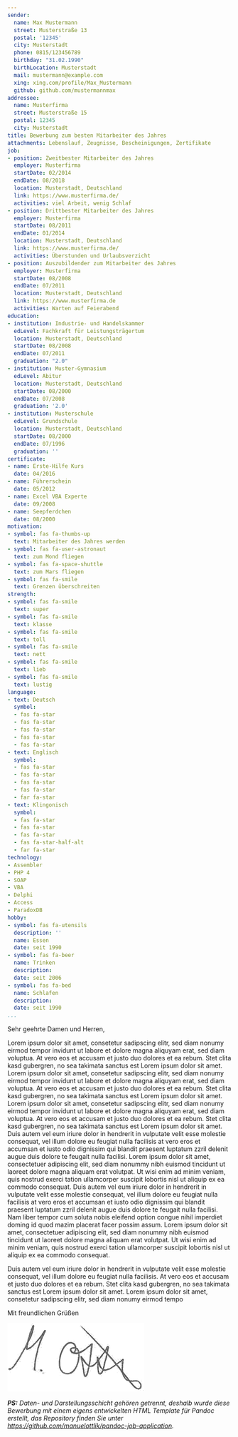 ```yaml
---
sender:
  name: Max Mustermann
  street: Musterstraße 13
  postal: '12345'
  city: Musterstadt
  phone: 0815/123456789
  birthday: "31.02.1990"
  birthLocation: Musterstadt
  mail: mustermann@example.com
  xing: xing.com/profile/Max_Mustermann
  github: github.com/mustermannmax
addressee:
  name: Musterfirma
  street: Musterstraße 15
  postal: 12345
  city: Musterstadt
title: Bewerbung zum besten Mitarbeiter des Jahres
attachments: Lebenslauf, Zeugnisse, Bescheinigungen, Zertifikate
job:
- position: Zweitbester Mitarbeiter des Jahres
  employer: Musterfirma
  startDate: 02/2014
  endDate: 08/2018
  location: Musterstadt, Deutschland
  link: https://www.musterfirma.de/
  activities: viel Arbeit, wenig Schlaf
- position: Drittbester Mitarbeiter des Jahres
  employer: Musterfirma
  startDate: 08/2011
  endDate: 01/2014
  location: Musterstadt, Deutschland
  link: https://www.musterfirma.de/
  activities: Überstunden und Urlaubsverzicht
- position: Auszubildender zum Mitarbeiter des Jahres
  employer: Musterfirma
  startDate: 08/2008
  endDate: 07/2011
  location: Musterstadt, Deutschland
  link: https://www.musterfirma.de
  activities: Warten auf Feierabend
education:
- institution: Industrie- und Handelskammer
  edLevel: Fachkraft für Leistungsträgertum
  location: Musterstadt, Deutschland
  startDate: 08/2008
  endDate: 07/2011
  graduation: "2.0"
- institution: Muster-Gymnasium
  edLevel: Abitur
  location: Musterstadt, Deutschland
  startDate: 08/2000
  endDate: 07/2008
  graduation: '2.0'
- institution: Musterschule
  edLevel: Grundschule
  location: Musterstadt, Deutschland
  startDate: 08/2000
  endDate: 07/1996
  graduation: ''
certificate:
- name: Erste-Hilfe Kurs
  date: 04/2016
- name: Führerschein
  date: 05/2012
- name: Excel VBA Experte
  date: 09/2008
- name: Seepferdchen
  date: 08/2000
motivation:
- symbol: fas fa-thumbs-up
  text: Mitarbeiter des Jahres werden
- symbol: fas fa-user-astronaut
  text: zum Mond fliegen
- symbol: fas fa-space-shuttle
  text: zum Mars fliegen
- symbol: fas fa-smile
  text: Grenzen überschreiten
strength:
- symbol: fas fa-smile
  text: super
- symbol: fas fa-smile
  text: klasse
- symbol: fas fa-smile
  text: toll
- symbol: fas fa-smile
  text: nett
- symbol: fas fa-smile
  text: lieb
- symbol: fas fa-smile
  text: lustig
language:
- text: Deutsch
  symbol:
  - fas fa-star
  - fas fa-star
  - fas fa-star
  - fas fa-star
  - fas fa-star
- text: Englisch
  symbol:
  - fas fa-star
  - fas fa-star
  - fas fa-star
  - fas fa-star
  - far fa-star
- text: Klingonisch
  symbol:
  - fas fa-star
  - fas fa-star
  - fas fa-star
  - fas fa-star-half-alt
  - far fa-star
technology:
- Assembler
- PHP 4
- SOAP
- VBA
- Delphi
- Access
- ParadoxDB
hobby:
- symbol: fas fa-utensils
  description: ''
  name: Essen
  date: seit 1990
- symbol: fas fa-beer
  name: Trinken
  description:
  date: seit 2006
- symbol: fas fa-bed
  name: Schlafen
  description:
  date: seit 1990
...
```

Sehr geehrte Damen und Herren,

Lorem ipsum dolor sit amet, consetetur sadipscing elitr, sed diam nonumy eirmod tempor invidunt ut labore et dolore magna aliquyam erat, sed diam voluptua. At vero eos et accusam et justo duo dolores et ea rebum. Stet clita kasd gubergren, no sea takimata sanctus est Lorem ipsum dolor sit amet. Lorem ipsum dolor sit amet, consetetur sadipscing elitr, sed diam nonumy eirmod tempor invidunt ut labore et dolore magna aliquyam erat, sed diam voluptua. At vero eos et accusam et justo duo dolores et ea rebum. Stet clita kasd gubergren, no sea takimata sanctus est Lorem ipsum dolor sit amet. Lorem ipsum dolor sit amet, consetetur sadipscing elitr, sed diam nonumy eirmod tempor invidunt ut labore et dolore magna aliquyam erat, sed diam voluptua. At vero eos et accusam et justo duo dolores et ea rebum. Stet clita kasd gubergren, no sea takimata sanctus est Lorem ipsum dolor sit amet. Duis autem vel eum iriure dolor in hendrerit in vulputate velit esse molestie consequat, vel illum dolore eu feugiat nulla facilisis at vero eros et accumsan et iusto odio dignissim qui blandit praesent luptatum zzril delenit augue duis dolore te feugait nulla facilisi. Lorem ipsum dolor sit amet, consectetuer adipiscing elit, sed diam nonummy nibh euismod tincidunt ut laoreet dolore magna aliquam erat volutpat. Ut wisi enim ad minim veniam, quis nostrud exerci tation ullamcorper suscipit lobortis nisl ut aliquip ex ea commodo consequat. Duis autem vel eum iriure dolor in hendrerit in vulputate velit esse molestie consequat, vel illum dolore eu feugiat nulla facilisis at vero eros et accumsan et iusto odio dignissim qui blandit praesent luptatum zzril delenit augue duis dolore te feugait nulla facilisi. Nam liber tempor cum soluta nobis eleifend option congue nihil imperdiet doming id quod mazim placerat facer possim assum. Lorem ipsum dolor sit amet, consectetuer adipiscing elit, sed diam nonummy nibh euismod tincidunt ut laoreet dolore magna aliquam erat volutpat. Ut wisi enim ad minim veniam, quis nostrud exerci tation ullamcorper suscipit lobortis nisl ut aliquip ex ea commodo consequat. 

Duis autem vel eum iriure dolor in hendrerit in vulputate velit esse molestie consequat, vel illum dolore eu feugiat nulla facilisis. At vero eos et accusam et justo duo dolores et ea rebum. Stet clita kasd gubergren, no sea takimata sanctus est Lorem ipsum dolor sit amet. Lorem ipsum dolor sit amet, consetetur sadipscing elitr, sed diam nonumy eirmod tempo


Mit freundlichen Grüßen

![Unterschrift](../img/unterschrift.png)


_**PS:** Daten- und Darstellungsschicht gehören getrennt, deshalb wurde diese Bewerbung mit einem eigens entwickelten HTML Template für Pandoc erstellt, das Repository finden Sie unter https://github.com/manuelottlik/pandoc-job-application._
